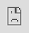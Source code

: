 # Gravitee.io Kafka Connector Demo

This project demonstrate how to use the [Gravitee.io Kafka Connector]([https://link](https://docs.gravitee.io/apim/3.x/apim_publisherguide_introducing_kafka.html)).
In order from a Kafka topic to:
- write messages with the REST API
- read in real time through a secured websocket and display messages 

[<img src="https://cdn.loom.com/sessions/thumbnails/3a13a376189d46dfbe0d07309aa606e1-with-play.gif">](https://www.loom.com/share/3a13a376189d46dfbe0d07309aa606e1)

This project was bootstrapped with [Create React App](https://github.com/facebook/create-react-app).

## Available Scripts

In the project directory, you can run:

### `npm start`

Runs the app in the development mode.\
Open [http://localhost:3000](http://localhost:3000) to view it in your browser.

The page will reload when you make changes.\
You may also see any lint errors in the console.

### `npm test`

Launches the test runner in the interactive watch mode.\
See the section about [running tests](https://facebook.github.io/create-react-app/docs/running-tests) for more information.

### `npm run build`

Builds the app for production to the `build` folder.\
It correctly bundles React in production mode and optimizes the build for the best performance.

The build is minified and the filenames include the hashes.\
Your app is ready to be deployed!

See the section about [deployment](https://facebook.github.io/create-react-app/docs/deployment) for more information.

<iframe src="https://www.loom.com/embed/3a13a376189d46dfbe0d07309aa606e1" frameborder="0" webkitallowfullscreen mozallowfullscreen allowfullscreen style="position: absolute; top: 0; left: 0; width: 100%; height: 100%;"></iframe>